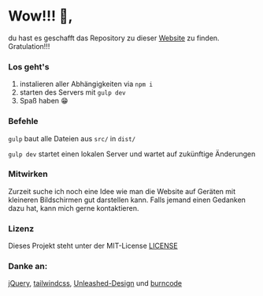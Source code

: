 # Wow!!! 👏️,
du hast es geschafft das Repository zu dieser [Website](https://bastian-kramer.web.app) zu finden. Gratulation!!!

### Los geht's
1. instalieren aller Abhängigkeiten via ```npm i```
2. starten des Servers mit ```gulp dev```
3. Spaß haben 😁️

### Befehle

```gulp``` baut alle Dateien aus ```src/``` in ```dist/```

```gulp dev``` startet einen lokalen Server und wartet auf zukünftige Änderungen

### Mitwirken

Zurzeit suche ich noch eine Idee wie man die Website auf Geräten mit kleineren Bildschirmen gut darstellen kann. Falls jemand einen Gedanken dazu hat, kann mich gerne kontaktieren.

### Lizenz

Dieses Projekt steht unter der MIT-License [LICENSE](LICENSE)

### Danke an:

[jQuery](https://jquery.com/), [tailwindcss](https://github.com/tailwindcss), [Unleashed-Design](https://github.com/Unleashed-Design) und [burncode](https://github.com/burncode)  
